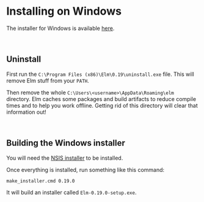 # Installing on Windows

The installer for Windows is available [here](https://guide.elm-lang.org/install.html).


<br/>

## Uninstall

First run the `C:\Program Files (x86)\Elm\0.19\uninstall.exe` file. This will remove Elm stuff from your `PATH`.

Then remove the whole `C:\Users\<username>\AppData\Roaming\elm` directory. Elm caches some packages and build artifacts to reduce compile times and to help you work offline. Getting rid of this directory will clear that information out!

<br/>

## Building the Windows installer

You will need the [NSIS installer](http://nsis.sourceforge.net/Download) to be installed.

Once everything is installed, run something like this command:

    make_installer.cmd 0.19.0

It will build an installer called `Elm-0.19.0-setup.exe`.
